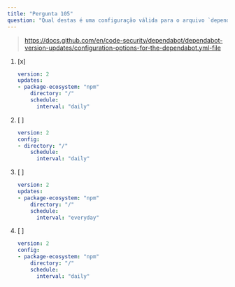 ```yaml
---
title: "Pergunta 105"
question: "Qual destas é uma configuração válida para o arquivo `dependabot.yml`?"
---
```



> https://docs.github.com/en/code-security/dependabot/dependabot-version-updates/configuration-options-for-the-dependabot.yml-file
1. [x] 
    ```yaml 
    version: 2
    updates:
    - package-ecosystem: "npm"
        directory: "/"
        schedule:
          interval: "daily"
    ```
1. [ ] 
    ```yaml 
    version: 2
    config:
    - directory: "/"
        schedule:
          interval: "daily"
    ```
1. [ ] 
    ```yaml 
    version: 2
    updates:
    - package-ecosystem: "npm"
        directory: "/"
        schedule:
          interval: "everyday"
    ```
1. [ ] 
    ```yaml 
    version: 2
    config:
    - package-ecosystem: "npm"
        directory: "/"
        schedule:
          interval: "daily"
    ```
